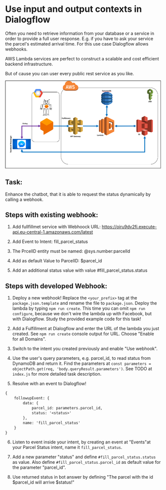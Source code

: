 # Use input and output contexts in Dialogflow

Often you need to retrieve information from your database or a service
in order to provide a full user response. E.g. if you have to ask your
service the parcel's estimated arrival time. For this use case
Dialogflow allows webhooks.

AWS Lambda services are perfect to construct a scalable and cost
efficient backend infrastructure.

But of cause you can user every public rest service as you like.

![Archithekture_with_aws](Archithekture_with_aws.png)

## Task:

Enhance the chatbot, that it is able to request the status dynamically
by calling a webhook.

## Steps with existing webhook:

1. Add fullfillmet service with Webhoock URL: https://oiru9dv2fi.execute-api.eu-central-1.amazonaws.com/latest

2. Add Event to Intent: fill_parcel_status

2. The PrcelID entity must be named: @sys.number:parcelId

3. Add as default Value to ParcelID: $parcel_id

4. Add an additional status value with value #fill_parcel_status.status

## Steps with developed Webhook:

1. Deploy a new webhook! Replace the `<your_prefix>` tag at the
   `package.json.template` and rename the file to `package.json`. Deploy
   the lambda by typing `npm run create`. This time you can omit `npm
   run configure`, because we don't wire the lambda up with Facebook,
   but with Dialogflow. Study the provided example code for this task!

2. Add a Fulfillment at Dialogflow and enter the URL of the lambda you
   just created. See `npm run create` console output for URL. Choose
   "Enable for all Domains".

3. Switch to the intent you created previously and enable "Use webhook".

4. Use the user's query parameters, e.g. parcel_id, to read status from
   DynamoDB and return it. Find the parameters at `const parameters =
   objectPath.get(req, 'body.queryResult.parameters')`. See TODO at
   `index.js` for more detailed task description.

5. Resolve with an event to Dialogflow!
``` 
{
    followupEvent: {
        data: {
            parcel_id: parameters.parcel_id,
            status: '<status>'
        },
        name: 'fill_parcel_status'
    }
}
```

6. Listen to event inside your intent, by creating an event at
   "Events"at your Parcel Status intent, name it `fill_parcel_status`.

7. Add a new parameter "status" and define `#fill_parcel_status.status`
   as value. Also define `#fill_parcel_status.parcel_id` as default
   value for the parameter "parcel_id".

8. Use returned status in bot answer by defining "The parcel with the id
   $parcel_id will arrive $status!"
